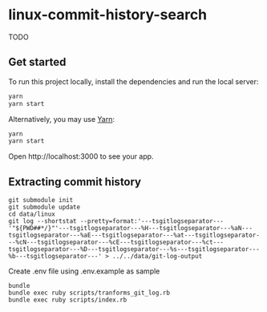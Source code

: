 # linux-commit-history-search

TODO

## Get started

To run this project locally, install the dependencies and run the local server:

```sh
yarn
yarn start
```

Alternatively, you may use [Yarn](https://http://yarnpkg.com/):

```sh
yarn
yarn start
```

Open http://localhost:3000 to see your app.

## Extracting commit history

```shell
git submodule init
git submodule update
cd data/linux
git log --shortstat --pretty=format:'---tsgitlogseparator---'"${PWD##*/}"'---tsgitlogseparator---%H---tsgitlogseparator---%aN---tsgitlogseparator---%aE---tsgitlogseparator---%at---tsgitlogseparator---%cN---tsgitlogseparator---%cE---tsgitlogseparator---%ct---tsgitlogseparator---%D---tsgitlogseparator---%s---tsgitlogseparator---%b---tsgitlogseparator---' > ../../data/git-log-output
```

Create .env file using .env.example as sample

```shell
bundle
bundle exec ruby scripts/tranforms_git_log.rb
bundle exec ruby scripts/index.rb
```
